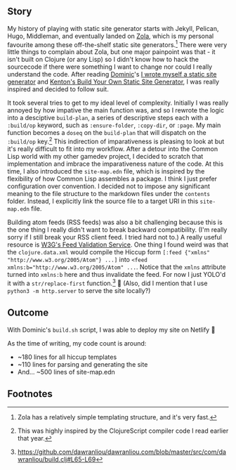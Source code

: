 ## Story

My history of playing with static site generator starts with Jekyll, Pelican,
Hugo, Middleman, and eventually landed on [Zola][3], which is my personal
favourite among these off-the-shelf static site generators.[^1] There were very
little things to complain about Zola, but one major painpoint was that - it
isn't built on Clojure (or any Lisp) so I didn't know how to hack the sourcecode
if there were something I want to change nor could I really understand the code.
After reading [Dominic][1]'s [I wrote myself a static site generator][2] and
[Kenton's Build Your Own Static Site Generator][4], I was really inspired and
decided to follow suit.

It took several tries to get to my ideal level of complexity.  Initially I was
really annoyed by how impative the main function was, and so I rewrote the logic
into a desciptive `build-plan`, a series of descriptive steps each with a
`:build/op` keyword, such as `:ensure-folder`, `:copy-dir`, or `:page`.  My main
function becomes a `doseq` on the `build-plan` that will dispatch on the
`:build/op` key.[^2] This indirection of imparativeness is pleasing to look at
but it's really difficult to fit into my workflow.  After a detour into the
Common Lisp world with my other gamedev project, I decided to scratch that
implementation and imbrace the imparativeness nature of the code.  At this time,
I also introduced the `site-map.edn` file, which is inspired by the flexibility
of how Common Lisp assembles a package.  I think I just prefer configuration
over convention.  I decided not to impose any significant meaning to the file
structure to the markdown files under the `contents` folder.  Instead, I
explicitly link the source file to a target URI in this `site-map.edn` file.

Building atom feeds (RSS feeds) was also a bit challenging because this is the
one thing I really didn't want to break backward compatibility.  (I'm really
sorry if I still break your RSS client feed.  I tried hard not to.)  A really
useful resource is [W3G's Feed Validation Service][5].  One thing I found weird
was that the `clojure.data.xml` would compile the Hiccup form `[:feed {"xmlns"
"http://www.w3.org/2005/Atom"} ...]` into `<feed
xmlns:b="http://www.w3.org/2005/Atom" ...`.  Notice that the `xmlns` attribute
turned into `xmlns:b` here and thus invalidate the feed.  For now I just YOLO'd
it with a `str/replace-first` function.[^3] 🤷 (Also, did I mention that I use
`python3 -m http.server` to serve the site locally?)

## Outcome

With Dominic's `build.sh` script, I was able to deploy my site on Netlify 🎉

As the time of writing, my code count is around:
- ~180 lines for all hiccup templates
- ~110 lines for parsing and generating the site
- And... ~500 lines of site-map.edn

## Footnotes

[^1]: Zola has a relatively simple templating structure, and it's very fast.

[^2]: This was highly inspired by the ClojureScript compiler code I read earlier that year.

[^3]: https://github.com/dawranliou/dawranliou.com/blob/master/src/com/dawranliou/build.clj#L65-L69

[1]:https://freeston.me
[2]:https://freeston.me/posts/2021-11-29-new-site-generator/
[3]:https://getzola.org
[4]:https://blog.hamaluik.ca/posts/build-your-own-static-site-generator/
[5]:https://validator.w3.org/feed/check.cgi
